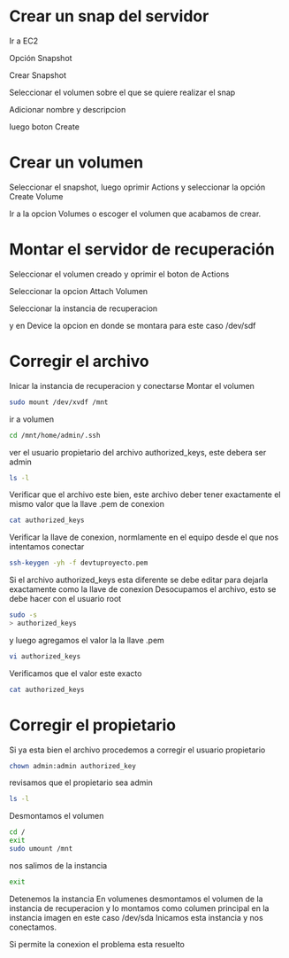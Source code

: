 <!-- TITLE: Correccion De Usuario Y Archivo De Servidor -->
<!-- SUBTITLE: Corrección del propietario del archivo autorization_key y corrección de archivo -->

# Crear un snap del servidor
Ir a EC2

Opción Snapshot

Crear Snapshot

Seleccionar el volumen sobre el que se quiere realizar el snap

Adicionar nombre y descripcion

luego boton Create
# Crear un volumen
Seleccionar el snapshot, luego oprimir Actions y seleccionar la opción Create Volume

Ir a la opcion Volumes o escoger el volumen que acabamos de crear. 

# Montar el servidor de recuperación
Seleccionar el volumen creado y oprimir el boton de Actions

Seleccionar la opcion Attach Volumen 

Seleccionar la instancia de recuperacion

y en Device la opcion en donde se montara para este caso /dev/sdf
# Corregir el archivo
Inicar la instancia de recuperacion y conectarse
Montar el volumen

```sh
sudo mount /dev/xvdf /mnt
```

ir a volumen

```sh
cd /mnt/home/admin/.ssh
```

ver el usuario propietario del archivo authorized_keys, este debera ser admin

```sh
ls -l
```

Verificar que el archivo este bien, este archivo deber tener exactamente el mismo valor que la llave .pem de conexion

```sh
cat authorized_keys
```

Verificar la llave de conexion, normlamente en el equipo desde el que nos intentamos conectar

```sh
ssh-keygen -yh -f devtuproyecto.pem
```

Si el archivo authorized_keys esta diferente se debe editar para dejarla exactamente como la llave de conexion
Desocupamos el archivo, esto se debe hacer con el usuario root

```sh
sudo -s
> authorized_keys
```

y luego agregamos el valor la la llave .pem

```sh
vi authorized_keys
```

Verificamos que el valor este exacto

```sh
cat authorized_keys
```

# Corregir el propietario
Si ya esta bien el archivo procedemos a corregir el usuario propietario

```sh
chown admin:admin authorized_key
```

revisamos que el propietario sea admin

```sh
ls -l
```

Desmontamos el volumen

```sh
cd /
exit
sudo umount /mnt
```

nos salimos de la instancia

```sh
exit
```

Detenemos la instancia
En volumenes desmontamos el volumen de la instancia de recuperacion 
y lo montamos como columen principal en la instancia imagen en este caso /dev/sda
Inicamos esta instancia y nos conectamos.

Si permite la conexion el problema esta resuelto


